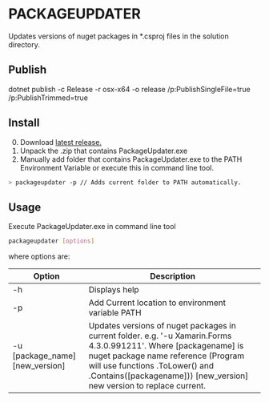 PACKAGEUPDATER
==============
Updates versions of nuget packages in *.csproj files in the solution directory.

Publish
-------
dotnet publish -c Release -r osx-x64 -o release /p:PublishSingleFile=true /p:PublishTrimmed=true


Install
-------
0. Download [latest release.](https://github.com/PawKanarek/PackageUpdater/releases)
1. Unpack the .zip that contains PackageUpdater.exe
2. Manually add folder that contains PackageUpdater.exe to the PATH Environment Variable or execute this in command line tool. 
```sh
> packageupdater -p // Adds current folder to PATH automatically.  
```

Usage
-----
Execute PackageUpdater.exe in command line tool
```sh
packageupdater [options]
```
where options are:

| Option | Description |
| -- | -- |
| -h | Displays help |
| -p | Add Current location to environment variable PATH |
| -u [package_name] [new_version] | Updates versions of nuget packages in current folder. e.g. '-u Xamarin.Forms 4.3.0.991211'. Where [packagename] is nuget package name reference (Program will use functions .ToLower() and .Contains([packagename])) [new_version] new version to replace current.
